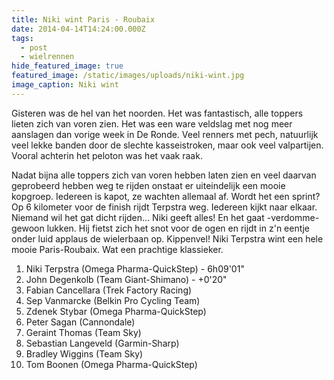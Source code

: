 ```yaml
---
title: Niki wint Paris - Roubaix
date: 2014-04-14T14:24:00.000Z
tags:
  - post
  - wielrennen
hide_featured_image: true
featured_image: /static/images/uploads/niki-wint.jpg
image_caption: Niki wint
---
```

Gisteren was de hel van het noorden. Het was fantastisch, alle toppers lieten zich van voren zien. Het was een ware veldslag met nog meer aanslagen dan vorige week in De Ronde. Veel renners met pech, natuurlijk veel lekke banden door de slechte kasseistroken, maar ook veel valpartijen. Vooral achterin het peloton was het vaak raak.
<!-- excerpt -->

Nadat bijna alle toppers zich van voren hebben laten zien en veel daarvan geprobeerd hebben weg te rijden onstaat er uiteindelijk een mooie kopgroep. Iedereen is kapot, ze wachten allemaal af. Wordt het een sprint? Op 6 kilometer voor de finish rijdt Terpstra weg. Iedereen kijkt naar elkaar. Niemand wil het gat dicht rijden... Niki geeft alles! En het gaat -verdomme- gewoon lukken. Hij fietst zich het snot voor de ogen en rijdt in z'n eentje onder luid applaus de wielerbaan op. Kippenvel! Niki Terpstra wint een hele mooie Paris-Roubaix. Wat een prachtige klassieker.

1. Niki Terpstra (Omega Pharma-QuickStep) - 6h09'01"
2. John Degenkolb (Team Giant-Shimano) - +0'20"
3. Fabian Cancellara (Trek Factory Racing)
4. Sep Vanmarcke (Belkin Pro Cycling Team)
5. Zdenek Stybar (Omega Pharma-QuickStep)
6. Peter Sagan (Cannondale)
7. Geraint Thomas (Team Sky)
8. Sebastian Langeveld (Garmin-Sharp)
9. Bradley Wiggins (Team Sky)
10. Tom Boonen (Omega Pharma-QuickStep)
